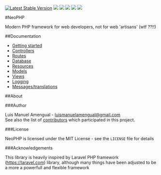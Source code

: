[![Latest Stable Version](https://img.shields.io/packagist/v/neogroup/neophp.svg)](https://packagist.org/packages/monolog/monolog)
![](https://img.shields.io/github/license/luismanuelamengual/NeoPHP.svg)
![](https://img.shields.io/github/forks/luismanuelamengual/NeoPHP.svg?style=social&label=Fork)
![](https://img.shields.io/github/stars/luismanuelamengual/NeoPHP.svg?style=social&label=Star)
![](https://img.shields.io/github/watchers/luismanuelamengual/NeoPHP.svg?style=social&label=Watch)
![](https://img.shields.io/github/followers/luismanuelamengual.svg?style=social&label=Follow)

#NeoPHP

Modern PHP framework for web developers, not for web 'artisans' (wtf ??!!)

##Documentation

- [Getting started](doc/01-getting_started.md)
- [Controllers](doc/02-controllers.md)
- [Routes](doc/03-routes.md)
- [Database](doc/04-database.md)
- [Resources](doc/05-resources.md)
- [Models](doc/06-models.md)
- [Views](doc/07-views.md)
- [Logging](doc/08-logging.md)
- [Messages/translations](doc/09-messages.md)

##About

###Author

Luis Manuel Amengual - <luismanuelamengual@gmail.com><br />
See also the list of [contributors](https://github.com/luismanuelamengual/neophp/contributors) which participated in this project.

###License

NeoPHP is licensed under the MIT License - see the `LICENSE` file for details

###Acknowledgements

This library is heavily inspired by Laravel PHP framework (https://laravel.com) library, although many things have been adjusted to be a more a powerfull and flexible framework

